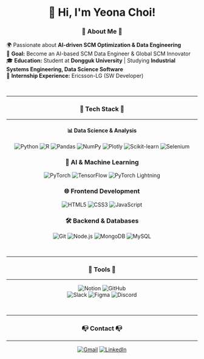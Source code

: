 <h1 align="center">👋 Hi, I'm Yeona Choi!</h1>



<h3 align="center">🚀 About Me 🚀</h3>

<div align="left">

🌍 Passionate about **AI-driven SCM Optimization & Data Engineering**  
🎯 **Goal:** Become an AI-based SCM Data Engineer & Global SCM Innovator  
🎓 **Education:** Student at **Dongguk University** | Studying **Industrial Systems Engineering, Data Science Software**  
💼 **Internship Experience:** Ericsson-LG (SW Developer)  


</div>

<br>


---

<h3 align="center">🦾 Tech Stack 🦾</h3>

---

<div align="center">

#### 📊 Data Science & Analysis
![Python](https://img.shields.io/badge/python-3776AB.svg?&style=for-the-badge&logo=python&logoColor=white&borderRadius=10) 
![R](https://img.shields.io/badge/R-276DC3.svg?&style=for-the-badge&logo=r&logoColor=white&borderRadius=10) 
![Pandas](https://img.shields.io/badge/pandas-150458.svg?&style=for-the-badge&logo=pandas&logoColor=white&borderRadius=10) 
![NumPy](https://img.shields.io/badge/numpy-013243.svg?&style=for-the-badge&logo=numpy&logoColor=white&borderRadius=10) 
![Plotly](https://img.shields.io/badge/plotly-3F4F75.svg?&style=for-the-badge&logo=plotly&logoColor=white&borderRadius=10) 
![Scikit-learn](https://img.shields.io/badge/scikitlearn-F7931E.svg?&style=for-the-badge&logo=scikitlearn&logoColor=white&borderRadius=10) 
![Selenium](https://img.shields.io/badge/selenium-43B02A.svg?&style=for-the-badge&logo=selenium&logoColor=white&borderRadius=10) 

### 🤖 AI & Machine Learning
![PyTorch](https://img.shields.io/badge/pytorch-EE4C2C.svg?&style=for-the-badge&logo=pytorch&logoColor=white&borderRadius=10) 
![TensorFlow](https://img.shields.io/badge/tensorflow-FF6F00.svg?&style=for-the-badge&logo=tensorflow&logoColor=white&borderRadius=10) 
![PyTorch Lightning](https://img.shields.io/badge/PyTorch_Lightning-792EE5.svg?&style=for-the-badge&logo=pytorch-lightning&logoColor=white&borderRadius=10)

### 🌐 Frontend Development
![HTML5](https://img.shields.io/badge/html5-E34F26.svg?&style=for-the-badge&logo=html5&logoColor=white&borderRadius=10) 
![CSS3](https://img.shields.io/badge/css3-1572B6.svg?&style=for-the-badge&logo=css3&logoColor=white&borderRadius=10) 
![JavaScript](https://img.shields.io/badge/javascript-F7DF1E.svg?&style=for-the-badge&logo=javascript&logoColor=white&borderRadius=10) 

### 🛠 Backend & Databases
![Git](https://img.shields.io/badge/git-F05032.svg?&style=for-the-badge&logo=git&logoColor=white&borderRadius=10) 
![Node.js](https://img.shields.io/badge/Node.js-339933.svg?&style=for-the-badge&logo=node.js&logoColor=white&borderRadius=10) 
![MongoDB](https://img.shields.io/badge/MongoDB-47A248.svg?&style=for-the-badge&logo=mongodb&logoColor=white&borderRadius=10) 
![MySQL](https://img.shields.io/badge/mysql-4479A1.svg?&style=for-the-badge&logo=mysql&logoColor=white&borderRadius=10) 

</div>

<br>

---

<h3 align="center"> 🔗 Tools 🔗</h3>

---

<div align="center">

![Notion](https://img.shields.io/badge/Notion-000000.svg?&style=for-the-badge&logo=notion&logoColor=white&borderRadius=10) 
![GitHub](https://img.shields.io/badge/GitHub-181717.svg?&style=for-the-badge&logo=github&logoColor=white&borderRadius=10)  
![Slack](https://img.shields.io/badge/Slack-4A154B.svg?&style=for-the-badge&logo=slack&logoColor=white&borderRadius=10)  ![Figma](https://img.shields.io/badge/Figma-F24E1E.svg?&style=for-the-badge&logo=figma&logoColor=white&borderRadius=10)  ![Discord](https://img.shields.io/badge/Discord-5865F2.svg?&style=for-the-badge&logo=discord&logoColor=white&borderRadius=10)  

</div>

<br>

---

<h3 align="center"> 📭  Contact 📭 </h3>

---

<div align="center">

[![Gmail](https://img.shields.io/badge/Gmail-EA4335.svg?&style=for-the-badge&logo=gmail&logoColor=white&borderRadius=10)](mailto:choiyuna759@gmail.com)  [![LinkedIn](https://img.shields.io/badge/LinkedIn-0A66C2.svg?&style=for-the-badge&logo=linkedin&logoColor=white&borderRadius=10)](https://www.linkedin.com/in/yeona785/)  

</div>
